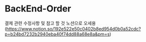 # BackEnd-Order

결제 관련 수정사항 및 참고 할 것
노션으로 오세용(https://www.notion.so/192e522e50c0402b8ed954d0b0a52cdc?p=b24bd7232b2940eba40f74dd88a68e8a&pm=s)

